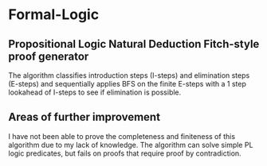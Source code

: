 # Formal-Logic
## Propositional Logic Natural Deduction Fitch-style proof generator
The algorithm classifies introduction steps (I-steps) and elimination steps (E-steps) and sequentially applies BFS on the finite E-steps with a 1 step lookahead of I-steps to see if elimination is possible. 
## Areas of further improvement
I have not been able to prove the completeness and finiteness of this algorithm due to my lack of knowledge. The algorithm can solve simple PL logic predicates, but fails on proofs that require proof by contradiction. 
